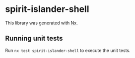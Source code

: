 # spirit-islander-shell

This library was generated with [Nx](https://nx.dev).

## Running unit tests

Run `nx test spirit-islander-shell` to execute the unit tests.
